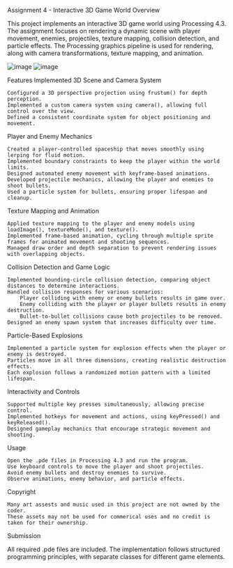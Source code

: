 Assignment 4 - Interactive 3D Game World
Overview

This project implements an interactive 3D game world using Processing 4.3. The assignment focuses on rendering a dynamic scene with player movement, enemies, projectiles, texture mapping, collision detection, and particle effects. The Processing graphics pipeline is used for rendering, along with camera transformations, texture mapping, and animation.

![image](https://github.com/user-attachments/assets/9b58369e-5ab1-496c-a283-c3cb3b5263de)
![image](https://github.com/user-attachments/assets/907bbe15-b6b6-4a33-a0d1-7ab70202c70d)


Features Implemented
3D Scene and Camera System

    Configured a 3D perspective projection using frustum() for depth perception.
    Implemented a custom camera system using camera(), allowing full control over the view.
    Defined a consistent coordinate system for object positioning and movement.

Player and Enemy Mechanics

    Created a player-controlled spaceship that moves smoothly using lerping for fluid motion.
    Implemented boundary constraints to keep the player within the world limits.
    Designed automated enemy movement with keyframe-based animations.
    Developed projectile mechanics, allowing the player and enemies to shoot bullets.
    Used a particle system for bullets, ensuring proper lifespan and cleanup.

Texture Mapping and Animation

    Applied texture mapping to the player and enemy models using loadImage(), textureMode(), and texture().
    Implemented frame-based animation, cycling through multiple sprite frames for animated movement and shooting sequences.
    Managed draw order and depth separation to prevent rendering issues with overlapping objects.

Collision Detection and Game Logic

    Implemented bounding-circle collision detection, comparing object distances to determine interactions.
    Handled collision responses for various scenarios:
        Player colliding with enemy or enemy bullets results in game over.
        Enemy colliding with the player or player bullets results in enemy destruction.
        Bullet-to-bullet collisions cause both projectiles to be removed.
    Designed an enemy spawn system that increases difficulty over time.

Particle-Based Explosions

    Implemented a particle system for explosion effects when the player or enemy is destroyed.
    Particles move in all three dimensions, creating realistic destruction effects.
    Each explosion follows a randomized motion pattern with a limited lifespan.

Interactivity and Controls

    Supported multiple key presses simultaneously, allowing precise control.
    Implemented hotkeys for movement and actions, using keyPressed() and keyReleased().
    Designed gameplay mechanics that encourage strategic movement and shooting.

Usage

    Open the .pde files in Processing 4.3 and run the program.
    Use keyboard controls to move the player and shoot projectiles.
    Avoid enemy bullets and destroy enemies to survive.
    Observe animations, enemy behavior, and particle effects.

Copyright

    Many art assests and music used in this project are not owned by the coder.
    These assets may not be used for commerical uses and no credit is taken for their ownership.

Submission

All required .pde files are included. The implementation follows structured programming principles, with separate classes for different game elements.
